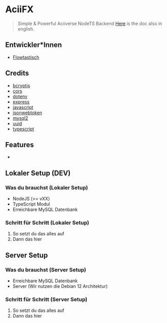 # AciiFX

> Simple & Powerful Aciiverse NodeTS Backend
> [Here](https://) is the doc also in english.

## Entwickler*Innen

- [Flowtastisch](https://)

## Credits

- [bcryptjs](https://github.com/kelektiv/node.bcrypt.js)
- [cors](https://github.com/expressjs/cors)
- [dotenv](https://github.com/motdotla/dotenv)
- [express](https://github.com/expressjs/express)
- [javascript](https://www.javascript.com/)
- [jsonwebtoken](https://github.com/auth0/node-jsonwebtoken)
- [mysql2](https://github.com/sidorares/node-mysql2)
- [uuid](https://github.com/uuidjs/uuid)
- [typescript](https://github.com/Microsoft/TypeScript)

## Features

- 

## Lokaler Setup (DEV)

### Was du brauchst (Lokaler Setup)

- NodeJS (>= vXX)
- TypeScript Modul
- Erreichbare MySQL Datenbank

### Schritt für Schritt (Lokaler Setup)

1. So setzt du das alles auf
2. Dann das hier

## Server Setup

### Was du brauchst (Server Setup)

- Erreichbare MySQL Datenbank
- Server (Wir nutzen die Debian 12 Architektur)

### Schritt für Schritt (Server Setup)

1. So setzt du das alles auf
2. Dann das hier
